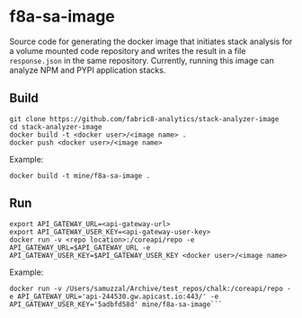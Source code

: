 # f8a-sa-image
Source code for generating the docker image that initiates stack analysis for a volume mounted code repository and writes the result in a file `response.json` in the same repository. Currently, running this image can analyze NPM and PYPI application stacks.

## Build

```
git clone https://github.com/fabric8-analytics/stack-analyzer-image
cd stack-analyzer-image
docker build -t <docker user>/<image name> .
docker push <docker user>/<image name>
```
Example:
```
docker build -t mine/f8a-sa-image .
```

## Run

```
export API_GATEWAY_URL=<api-gateway-url>
export API_GATEWAY_USER_KEY=<api-gateway-user-key>
docker run -v <repo location>:/coreapi/repo -e API_GATEWAY_URL=$API_GATEWAY_URL -e API_GATEWAY_USER_KEY=$API_GATEWAY_USER_KEY <docker user>/<image name>
```
Example:
```
docker run -v /Users/samuzzal/Archive/test_repos/chalk:/coreapi/repo -e API_GATEWAY_URL='api-244530.gw.apicast.io:443/' -e API_GATEWAY_USER_KEY='5adbfd58d' mine/f8a-sa-image```
```
